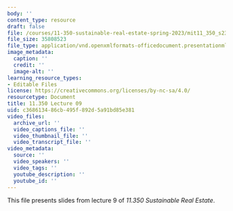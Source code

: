 ```yaml
---
body: ''
content_type: resource
draft: false
file: /courses/11-350-sustainable-real-estate-spring-2023/mit11_350_s23_lec09.pptx
file_size: 35808523
file_type: application/vnd.openxmlformats-officedocument.presentationml.presentation
image_metadata:
  caption: ''
  credit: ''
  image-alt: ''
learning_resource_types:
- Editable Files
license: https://creativecommons.org/licenses/by-nc-sa/4.0/
resourcetype: Document
title: 11.350 Lecture 09
uid: c3686134-86cb-495f-892d-5a91bd85e381
video_files:
  archive_url: ''
  video_captions_file: ''
  video_thumbnail_file: ''
  video_transcript_file: ''
video_metadata:
  source: ''
  video_speakers: ''
  video_tags: ''
  youtube_description: ''
  youtube_id: ''
---
```

This file presents slides from lecture 9 of *11.350 Sustainable Real Estate*.